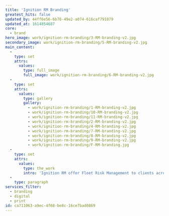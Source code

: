 ```yaml
---
title: 'Ignition RM Branding'
greatest_hits: false
updated_by: 44ff6e56-6b78-49e2-a074-616caf791879
updated_at: 1614854687
core:
  - brand
hero_image: work/ignition-rm-branding/3-RM-branding-v2.jpg
secondary_image: work/ignition-rm-branding/5-RM-branding-v2.jpg
main_content:
  -
    type: set
    attrs:
      values:
        type: full_image
        full_image: work/ignition-rm-branding/6-RM-branding-v2.jpg
  -
    type: set
    attrs:
      values:
        type: gallery
        gallery:
          - work/ignition-rm-branding/1-RM-branding-v2.jpg
          - work/ignition-rm-branding/10-RM-branding-v2.jpg
          - work/ignition-rm-branding/11-RM-branding-v2.jpg
          - work/ignition-rm-branding/2-RM-branding-v2.jpg
          - work/ignition-rm-branding/4-RM-branding-v2.jpg
          - work/ignition-rm-branding/7-RM-branding-v2.jpg
          - work/ignition-rm-branding/8-RM-branding-v2.jpg
          - work/ignition-rm-branding/9-RM-branding-v2.jpg
          - work/ignition-rm-branding/F-RM-branding.jpg
  -
    type: set
    attrs:
      values:
        type: the_work
        intro: 'Ignition RM offer Fleet Risk Management to clients across the UK, and in need of a strong brand presence in the market, they appreciate that this needs a creative-led approach. The outcome is an iconic mark with a vision for movement, along with strong messaging and an unusual approach to promotional material. Who wouldn’t pay attention when a beautifully silk screened parking ticket lands on their door mat? Who wouldn’t plug in when a company specialising in transport management offers you a USB ‘Key’? It just goes to show that a creative-led approach to your business’ brand can really set you apart from the competition. Your brand is the most precious thing you have – invest in it.'
  -
    type: paragraph
services_filter:
  - branding
  - digital
  - print
id: ca711063-a9ec-4f68-be8c-16ce7bad0869
---
```

